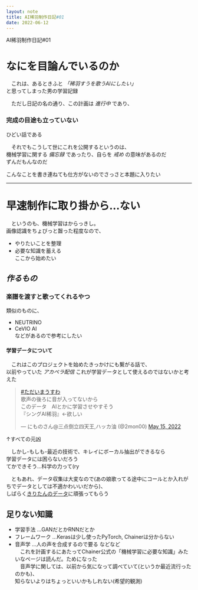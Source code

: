 ```yaml
---
layout: note
title: AI稀羽制作日記#01
date: 2022-06-12
---
```


AI稀羽制作日記#01
# なにを目論んでいるのか
　これは、あるときふと *「稀羽すうを歌うAIにしたい」*  
と思ってしまった男の学習記録  

　ただし日記の名の通り、この計画は *進行中* であり、
### 完成の目途も立っていない
ひどい話である  

　それでもこうして世にこれを公開するというのは、  
機械学習に関する *備忘録* であったり、自らを *戒め* の意味があるのだ  
ずんだもんなのだ  

こんなことを書き連ねても仕方がないのでさっさと本題に入りたい
- - -
# 早速制作に取り掛から...ない
　というのも、機械学習はからっきし。  
画像認識をちょびっと齧った程度なので、  
 - やりたいことを整理  
 - 必要な知識を蓄える  
ここから始めたい  
## *作るもの*
### 楽譜を渡すと歌ってくれるやつ
類似のものに、  
 - NEUTRINO  
 - CeVIO AI  
などがあるので参考にしたい

#### 学習データについて
　これはこのプロジェクトを始めたきっかけにも繋がる話で、  
以前やっていた *アカペラ配信* これが学習データとして使えるのではないかと考えた  
<blockquote class="twitter-tweet"><p lang="ja" dir="ltr"><a href="https://twitter.com/hashtag/%E3%81%9F%E3%81%A0%E3%81%84%E3%81%BE%E3%81%86%E3%81%99%E3%82%8F?src=hash&amp;ref_src=twsrc%5Etfw">#ただいまうすわ</a><br>歌声の後ろに音が入ってないから<br>このデータ　AIとかに学習させやすそう<br>『シングAI稀羽』←欲しい</p>&mdash; にものさん@三点倒立四天王,ハッカ油 (@2mon00) <a href="https://twitter.com/2mon00/status/1525807036885532672?ref_src=twsrc%5Etfw">May 15, 2022</a></blockquote>
↑すべての元凶

　しかし-もしも-最近の技術で、キレイにボーカル抽出ができるなら  
学習データには困らないだろう  
てかできそう...科学の力って(ry  

　ともあれ、データ収集は大変なので(あの娘歌ってる途中にコールとか入れがちでデータとしては不適かわいいだから)、  
しばらく[きりたんのデータ](https://zunko.jp/kiridev/login.php "きりたん歌唱データベース")に頑張ってもらう  

## 足りない知識
 - 学習手法 ...GANだとかRNNだとか
 - フレームワーク ...Kerasは少し使ったPyTorch, Chainerは分からない
 - 音声学 ...人の声を合成するので要る
などなど  
　これを計画するにあたってChainer公式の「機械学習に必要な知識」みたいなページは読んだ。ためになった  
　音声学に関しては、以前から気になって調べていて(というか最近流行ったのかも)、  
知らないよりはちょっといいかもしれない(希望的観測)

